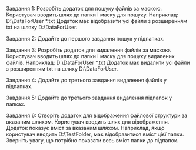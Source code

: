Завдання 1:
Розробіть додаток для пошуку файлів за маскою. Користувач
вводить шлях до папки і маску для пошуку. Наприклад:
D:\DataForUser
*.txt
Додаток має відобразити усі файли з розширенням txt на шляху
D:\DataForUser.

Завдання 2:
Додайте до першого завдання пошук у підпапках.

Завдання 3:
Розробіть додаток для видалення файлів за маскою. Користувач
вводить шлях до папки і маску для пошуку видалених файлів.
Наприклад:
D:\DataForUser
*.txt
Додаток має видалити усі файли з розширенням txt на шляху
D:\DataForUser.

Завдання 4:
Додайте до третього завдання видалення файлів у підпапках.

Завдання 5:
Додайте до третього завдання видалення підпапок у папках.

Завдання 6:
Створіть додаток для відображення файлової структури за
вказаним шляхом. Користувач вводить шлях для відображення.
Додаток показує вміст за вказаним шляхом. Наприклад, якщо
користувач вводить D:\TestFolder, має відобразитися вміст цієї
папки. Зверніть увагу, що потрібно показати весь вміст папки до
підпапок.
